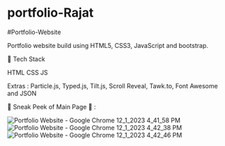 # portfolio-Rajat
#Portfolio-Website

Portfolio website build using HTML5, CSS3, JavaScript and bootstrap.




📌 Tech Stack


HTML  CSS  JS 

Extras :
Particle.js, Typed.js, Tilt.js, Scroll Reveal, Tawk.to, Font Awesome and JSON

📌 Sneak Peek of Main Page 🙈 :

![Portfolio Website - Google Chrome 12_1_2023 4_41_58 PM](https://github.com/rajat2229/portfolio-Rajat/assets/103212100/c691c6fb-893c-48d5-ae6f-0c73c406947e) ![Portfolio Website - Google Chrome 12_1_2023 4_42_38 PM](https://github.com/rajat2229/portfolio-Rajat/assets/103212100/954b47cd-50e9-4508-a345-18da77316934)
![Portfolio Website - Google Chrome 12_1_2023 4_42_46 PM](https://github.com/rajat2229/portfolio-Rajat/assets/103212100/6f7c3536-29aa-4990-b291-6154e0243f8a)
